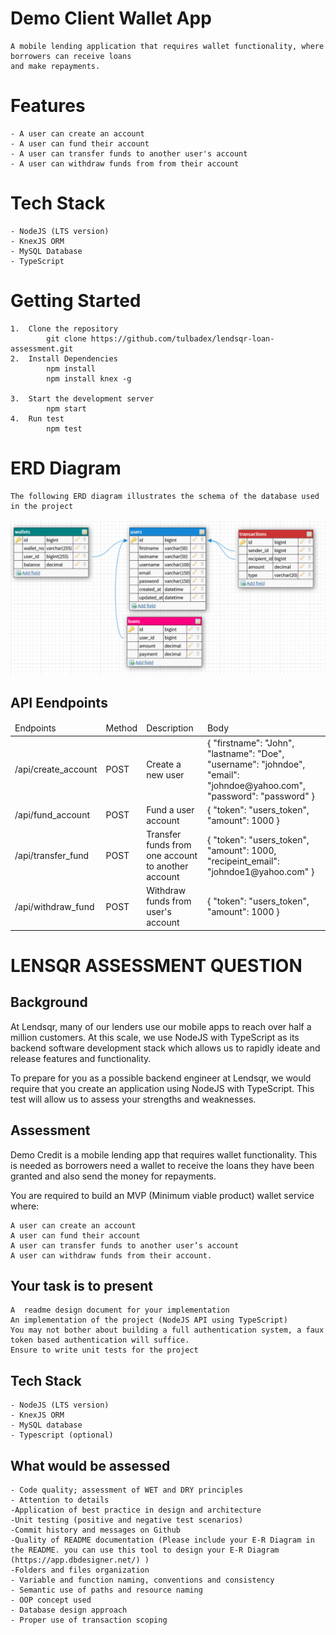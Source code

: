 # Demo Client Wallet App
    A mobile lending application that requires wallet functionality, where borrowers can receive loans
    and make repayments.

# Features
    - A user can create an account
    - A user can fund their account
    - A user can transfer funds to another user's account
    - A user can withdraw funds from from their account

# Tech Stack
    - NodeJS (LTS version)
    - KnexJS ORM
    - MySQL Database
    - TypeScript

# Getting Started
    1.  Clone the repository
            git clone https://github.com/tulbadex/lendsqr-loan-assessment.git
    2.  Install Dependencies
            npm install
            npm install knex -g

    3.  Start the development server
            npm start
    4.  Run test
            npm test

# ERD Diagram
    The following ERD diagram illustrates the schema of the database used in the project
<img src="/ERD/ERD-Screenshot 2023-01-11 131200.png" alt="Lendsqr ERD">

## API Eendpoints
<table>
    <thead>
        <tr>
            <td>Endpoints</td>
            <td>Method</td>
            <td>Description</td>
            <td>Body</td>
        </tr>
    </thead>
    <tbody>
        <tr>
            <td>/api/create_account</td>
            <td>POST</td>
            <td>Create a new user</td>
            <td>
                {
                    "firstname": "John", 
                    "lastname": "Doe",
                    "username": "johndoe",
                    "email": "johndoe@yahoo.com",
                    "password": "password"
                }
            </td>
        </tr>
        <tr>
            <td>/api/fund_account</td>
            <td>POST</td>
            <td>Fund a user account</td>
            <td>
                {
                    "token": "users_token", 
                    "amount": 1000
                }
            </td>
        </tr>
        <tr>
            <td>/api/transfer_fund</td>
            <td>POST</td>
            <td>Transfer funds from one account to another account</td>
            <td>
                {
                    "token": "users_token", 
                    "amount": 1000,
                    "recipeint_email": "johndoe1@yahoo.com"
                }
            </td>
        </tr>
        <tr>
            <td>/api/withdraw_fund</td>
            <td>POST</td>
            <td>Withdraw funds from user's account</td>
            <td>
                {
                    "token": "users_token", 
                    "amount": 1000
                }
            </td>
        </tr>
    </tbody>
</table>

# LENSQR ASSESSMENT QUESTION
## Background

At Lendsqr, many of our lenders use our mobile apps to reach over half a million customers. At this scale, we use NodeJS with TypeScript as its backend software development stack which allows us to rapidly ideate and release features and functionality.

To prepare for you as a possible backend engineer at Lendsqr, we would require that you create an application using NodeJS with TypeScript. This test will allow us to assess your strengths and weaknesses.

## Assessment

Demo Credit is a mobile lending app that requires wallet functionality. This is needed as borrowers need a wallet to receive the loans they have been granted and also send the money for repayments.

You are required to build an MVP (Minimum viable product)  wallet service where:

    A user can create an account
    A user can fund their account
    A user can transfer funds to another user’s account
    A user can withdraw funds from their account. 

## Your task is to present  

    A  readme design document for your implementation
    An implementation of the project (NodeJS API using TypeScript)
    You may not bother about building a full authentication system, a faux token based authentication will suffice.
    Ensure to write unit tests for the project

## Tech Stack
    - NodeJS (LTS version)
    - KnexJS ORM
    - MySQL database
    - Typescript (optional)

## What would be assessed
    - Code quality; assessment of WET and DRY principles
    - Attention to details
    -Application of best practice in design and architecture
    -Unit testing (positive and negative test scenarios)
    -Commit history and messages on Github
    -Quality of README documentation (Please include your E-R Diagram in the README. you can use this tool to design your E-R Diagram (https://app.dbdesigner.net/) )
    -Folders and files organization
    - Variable and function naming, conventions and consistency
    - Semantic use of paths and resource naming
    - OOP concept used
    - Database design approach
    - Proper use of transaction scoping


